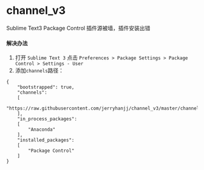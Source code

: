 # channel_v3
Sublime Text3 Package Control 插件源被墙，插件安装出错

#### 解决办法
1. 打开 `Sublime Text 3` 点击 `Preferences > Package Settings > Package Control > Settings - User`
2. 添加`channels`路径：
```
{
	"bootstrapped": true,
	"channels":
	[
		"https://raw.githubusercontent.com/jerryhanjj/channel_v3/master/channel_v3.json"
	],
	"in_process_packages":
	[
		"Anaconda"
	],
	"installed_packages":
	[
		"Package Control"
	]
}
```

